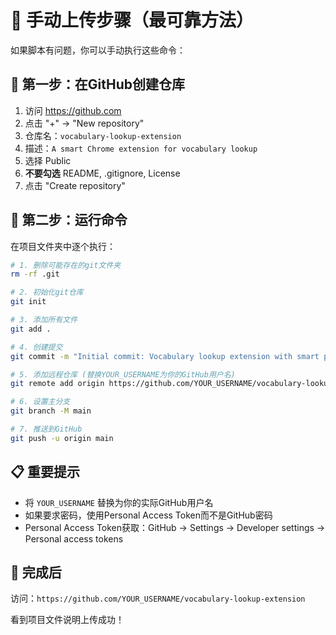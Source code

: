 # 📝 手动上传步骤（最可靠方法）

如果脚本有问题，你可以手动执行这些命令：

## 🎯 第一步：在GitHub创建仓库

1. 访问 https://github.com
2. 点击 "+" → "New repository"
3. 仓库名：`vocabulary-lookup-extension`
4. 描述：`A smart Chrome extension for vocabulary lookup`
5. 选择 Public
6. **不要勾选** README, .gitignore, License
7. 点击 "Create repository"

## 🚀 第二步：运行命令

在项目文件夹中逐个执行：

```bash
# 1. 删除可能存在的git文件夹
rm -rf .git

# 2. 初始化git仓库
git init

# 3. 添加所有文件
git add .

# 4. 创建提交
git commit -m "Initial commit: Vocabulary lookup extension with smart popup windows"

# 5. 添加远程仓库 (替换YOUR_USERNAME为你的GitHub用户名)
git remote add origin https://github.com/YOUR_USERNAME/vocabulary-lookup-extension.git

# 6. 设置主分支
git branch -M main

# 7. 推送到GitHub
git push -u origin main
```

## 📋 重要提示

- 将 `YOUR_USERNAME` 替换为你的实际GitHub用户名
- 如果要求密码，使用Personal Access Token而不是GitHub密码
- Personal Access Token获取：GitHub → Settings → Developer settings → Personal access tokens

## 🎉 完成后

访问：`https://github.com/YOUR_USERNAME/vocabulary-lookup-extension`

看到项目文件说明上传成功！